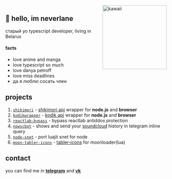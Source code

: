 <img align='right' src='https://i.imgur.com/ZWz4fau.jpeg' alt='kawaii' width='200px'/>

## 👋 hello, im neverlane 

старый yo typescript developer, living in Belarus

#### facts
- love anime and manga
- love typescript so much
- love danya petroff
- love miss deadlines
- да я люблю сосать член

## projects

1. [`shikimori`](https://github.com/neverlane/shikimori) - [shikimori api](https://shikimori.one/api/doc) wrapper for **node.js** and **browser**
2. [`kodikwrapper`](https://github.com/thedvxchsquad/kodikwrapper) - [kodik api](https://bd.kodik.biz/api/info) wrapper for **node.js** and **browser**
3. [`reactlab-bypass`](https://github.com/neverlane/reactlab-bypass) - bypass reactlab antiddos protection
4. [`nowscbot`](https://github.com/neverlane/nowscbot) - shows and send your [soundcloud](https://soundcloud.com) history in telegram inline query
5. [`node-snet`](https://github.com/neverlane/node-snet) - port luajit snet for node
6. [`moon-tabler-icons`](https://github.com/neverlane/moon-tabler-icons) - [tabler-icons](https://github.com/tabler/tabler-icons) for moonloader(lua)

## contact

you can find me in [**telegram**](https://neverlane.t.me/) and [**vk**](https://vk.com/neverlane)
